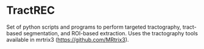 # TractREC
Set of python scripts and programs to perform targeted tractography, tract-based segmentation, and ROI-based extraction. Uses the tractography tools available in mrtrix3 (https://github.com/MRtrix3).


